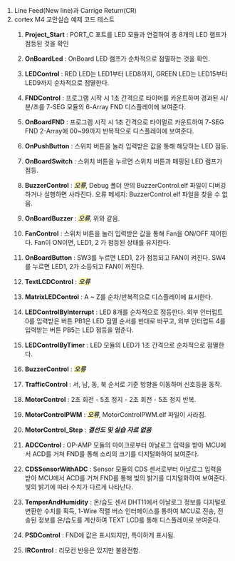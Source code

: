 1. Line Feed(New line)과 Carrige Return(CR)
2. cortex M4 교안실습 예제 코드 테스트
    1) **Project_Start** : PORT_C 포트를 LED 모듈과 연결하여 총 8개의 LED 램프가 점등된 것을 확인

    2) **OnBoardLed** : OnBoard LED 램프가 순차적으로 점멸하는 것을 확인.

    3) **LEDControl** : RED LED는 LED1부터 LED8까지, GREEN LED는 LED15부터 LED9까지 순차적으로 점멸한다.

    4) **FNDControl** : 프로그램 시작 시 1초 간격으로 타이머를 카운트하며 경과된 시/분/초를 7-SEG 모듈의 6-Array FND 디스플레이에 보여준다.

    5) **OnBoardFND** : 프로그램 시작 시 1초 간격으로 타이멀르 카운트하여 7-SEG FND 2-Array에 00~99까지 반복적으로 디스플레이에 보여준다.

    6) **OnPushButton** : 스위치 버튼을 눌러 입력받은 값을 통해 해당하는 LED 점등.

    7) **OnBoardSwitch** : 스위치 버튼을 누르면 스위치 버튼과 매핑된 LED 램프가 점등.

    8) **BuzzerControl** : <span style="color:#2D3748; background-color:#fff5b1;">***오류***</span>, Debug 폴더 안의 BuzzerControl.elf 파일이 디버깅하거나 실행하면 사라진다. 오류 메세지: BuzzerControl.elf 파일을 찾을 수 없음.

    9) **OnBoardBuzzer** : <span style="color:#2D3748; background-color:#fff5b1;">***오류***</span>, 위와 같음.
    
    10) **FanControl** : 스위치 버튼을 눌러 입력받은 값을 통해 Fan을 ON/OFF 제어한다. Fan이 ON이면, LED1, 2 가 점등된 상태를 유지한다.
    
    11) **OnBoardButton** : SW3를 누르면 LED1, 2가 점등되고 FAN이 켜진다. SW4를 누르면 LED1, 2가 소등되고 FAN이 꺼진다.
    
    12) **TextLCDControl** : <span style="color:#2D3748; background-color:#fff5b1;">***오류***</span>
    
    13) **MatrixLEDControl** : A ~ Z를 순차/반복적으로 디스플레이에 표시한다.
    
    14) **LEDControlByInterrupt** : LED 8개를 순차적으로 점등한다. 외부 인터럽트 0를 입력받은 버튼 PB1은 LED 점멸 순서를 반대로 바꾸고, 외부 인터럽트 4를 입력받는 버튼 PB5는 LED 점등을 멈춘다.
    
    15) **LEDControlByTimer** : LED 모듈의 LED가 1초 간격으로 순차적으로 점멸한다.
    
    16) **BuzzerControl** : <span style="color:#2D3748; background-color:#fff5b1;">***오류***</span>
    
    17) **TrafficControl** : 서, 남, 동, 북 순서로 기준 방향을 이동하며 신호등을 동작.
    
    18) **MotorControl** : 2초 회전 - 5초 정지 - 2초 회전 - 5초 정지 반복.
    
    19) **MotorControlPWM** : <span style="color:#2D3748; background-color:#fff5b1;">***오류***</span>, MotorControlPWM.elf 파일이 사라짐.
    
    20) **MotorControl_Step** : ***결선도 및 실습 자료 없음***
    
    21) **ADCControl** : OP-AMP 모듈의 마이크로부터 아날로그 입력을 받아 MCU에서 ACD를 거쳐 FND를 통해 소리의 크기를 디지털화하여 보여준다.
    
    22) **CDSSensorWithADC** : Sensor 모듈의 CDS 센서로부터 아날로그 입력을 받아 MCU에서 ACD를 거쳐 FND를 통해 빛의 밝기를 디지털화하여 보여준다. 빛의 밝기에 따라 수치가 다르게 나타난다.
    
    23) **TemperAndHumidity** : 온/습도 센서 DHT11에서 아날로그 정보를 디지털로 변환한 수치를 획득, 1-Wire 직렬 버스 인터페이스를 통하여 MCU로 전송, 전송된 정보를 온/습도를 계산하여 TEXT LCD를 통해 디스플레이로 보여준다.
    
    24) **PSDControl** : FND에 값은 표시되지만, 특이하게 표시됨.
    
    25) **IRControl** : 리모컨 반응은 있지만 불완전함.